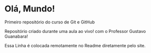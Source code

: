 # Olá, Mundo!
 Primeiro repositório do curso de Git e GitHub

Repositório criado durante uma aula ao vivo! com o Professor Gustavo Guanabara!

Essa Linha é colocada remotamente no Readme diretamente pelo site.
